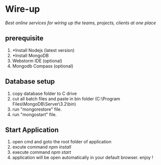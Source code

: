 # Wire-up
*Best online services for wiring up the teams, projects, clients at one place*

## prerequisite
1. *Install Nodejs (latest version)
2. *Install MongoDB
3. Webstorm IDE (optional)
4. Mongodb Compass (optional)

## Database setup
1. copy database folder to C drive
2. cut all batch files and paste in bin folder (C:\Program Files\MongoDB\Server\3.2\bin) 
3. run "mongorestore" file.
4. run "mongostart" file.

## Start Application
1. open cmd and goto the root folder of application
2. excute command *npm install*
3. execute command *npm start*
4. application will be open automatically in your default browser. enjoy !
